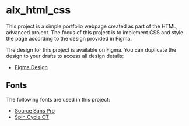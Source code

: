 # alx_html_css

This project is a simple portfolio webpage created as part of the HTML, advanced project. The focus of this project is to implement CSS and style the page according to the design provided in Figma.

 The design for this project is available on Figma. You can duplicate the design to your drafts to access all design details:

- [Figma Design](https://www.figma.com/design/lPJM2dkESbpvmMA37Jm9jF/Homepage-(Copy)?node-id=3558-0&t=zf5NAN8C2OSQ2tLA-1)

## Fonts

The following fonts are used in this project:
- [Source Sans Pro](https://fonts.google.com/specimen/Source+Sans+Pro)
- [Spin Cycle OT](https://example.com/link-to-spin-cycle-ot)